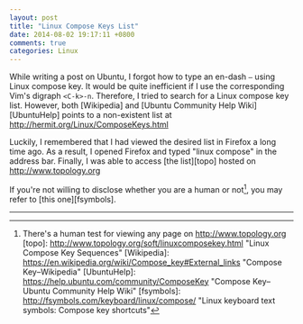 ```yaml
---
layout: post
title: "Linux Compose Keys List"
date: 2014-08-02 19:17:11 +0800
comments: true
categories: Linux
---
```


While writing a post on Ubuntu, I forgot how to type an en-dash `–`
using Linux compose key.  It would be quite inefficient if I use the
corresponding Vim's digraph `<C-k>-n`.  Therefore, I tried to search
for a Linux compose key list.  However, both [Wikipedia] and [Ubuntu
Community Help Wiki][UbuntuHelp] points to a non-existent list at
http://hermit.org/Linux/ComposeKeys.html

Luckily, I remembered that I had viewed the desired list in Firefox a
long time ago.  As a result, I opened Firefox and typed "linux
compose" in the address bar.  Finally, I was able to access
[the list][topo] hosted on <http://www.topology.org>

If you're not willing to disclose whether you are a human or not[^1],
you may refer to [this one][fsymbols].

---
[^1]: There's a human test for viewing any page on <http://www.topology.org>
[topo]: http://www.topology.org/soft/linuxcomposekey.html "Linux Compose Key Sequences"
[Wikipedia]: https://en.wikipedia.org/wiki/Compose_key#External_links "Compose Key–Wikipedia"
[UbuntuHelp]: https://help.ubuntu.com/community/ComposeKey "Compose Key–Ubuntu Community Help Wiki"
[fsymbols]: http://fsymbols.com/keyboard/linux/compose/ "Linux keyboard text symbols: Compose key shortcuts"
